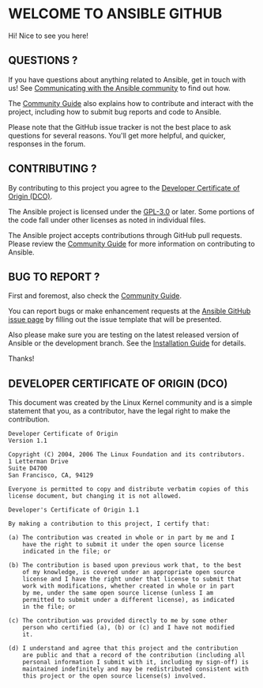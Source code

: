 # WELCOME TO ANSIBLE GITHUB

Hi! Nice to see you here!

## QUESTIONS ?

If you have questions about anything related to Ansible, get in touch with us!
See [Communicating with the Ansible community](https://docs.ansible.com/ansible/devel/community/communication.html) to find out how.

The [Community Guide](https://docs.ansible.com/ansible/devel/community/index.html) also explains how to contribute
and interact with the project, including how to submit bug reports and code to Ansible.

Please note that the GitHub issue tracker is not the best place to ask questions for several reasons.
You'll get more helpful, and quicker, responses in the forum.

## CONTRIBUTING ?

By contributing to this project you agree to the [Developer Certificate of Origin (DCO)](#developer-certificate-of-origin-dco).

The Ansible project is licensed under the [GPL-3.0](COPYING) or later. Some portions of the code fall under other licenses as noted in individual files.

The Ansible project accepts contributions through GitHub pull requests.
Please review the [Community Guide](https://docs.ansible.com/ansible/devel/community/index.html) for more information on contributing to Ansible.

## BUG TO REPORT ?

First and foremost, also check the [Community Guide](https://docs.ansible.com/ansible/devel/community/index.html).

You can report bugs or make enhancement requests at
the [Ansible GitHub issue page](http://github.com/ansible/ansible/issues/new/choose) by filling out the issue template that will be presented.

Also please make sure you are testing on the latest released version of Ansible or the development branch.
See the [Installation Guide](https://docs.ansible.com/ansible/latest/installation_guide/intro_installation.html) for details.

Thanks!

## DEVELOPER CERTIFICATE OF ORIGIN (DCO)

This document was created by the Linux Kernel community and is a simple statement that you, as a contributor, have the legal right to make the contribution.

```text
Developer Certificate of Origin
Version 1.1

Copyright (C) 2004, 2006 The Linux Foundation and its contributors.
1 Letterman Drive
Suite D4700
San Francisco, CA, 94129

Everyone is permitted to copy and distribute verbatim copies of this
license document, but changing it is not allowed.

Developer's Certificate of Origin 1.1

By making a contribution to this project, I certify that:

(a) The contribution was created in whole or in part by me and I
    have the right to submit it under the open source license
    indicated in the file; or

(b) The contribution is based upon previous work that, to the best
    of my knowledge, is covered under an appropriate open source
    license and I have the right under that license to submit that
    work with modifications, whether created in whole or in part
    by me, under the same open source license (unless I am
    permitted to submit under a different license), as indicated
    in the file; or

(c) The contribution was provided directly to me by some other
    person who certified (a), (b) or (c) and I have not modified
    it.

(d) I understand and agree that this project and the contribution
    are public and that a record of the contribution (including all
    personal information I submit with it, including my sign-off) is
    maintained indefinitely and may be redistributed consistent with
    this project or the open source license(s) involved.
```
